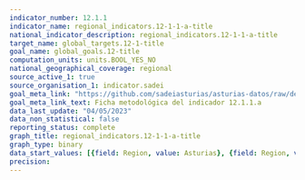 ```yaml
---
indicator_number: 12.1.1
indicator_name: regional_indicators.12-1-1-a-title
national_indicator_description: regional_indicators.12-1-1-a-title
target_name: global_targets.12-1-title
goal_name: global_goals.12-title
computation_units: units.BOOL_YES_NO
national_geographical_coverage: regional
source_active_1: true
source_organisation_1: indicator.sadei
goal_meta_link: "https://github.com/sadeiasturias/asturias-datos/raw/develop/descargas/metodologia/12.1.1.a.pdf"
goal_meta_link_text: Ficha metodológica del indicador 12.1.1.a
data_last_update: "04/05/2023"
data_non_statistical: false
reporting_status: complete
graph_title: regional_indicators.12-1-1-a-title
graph_type: binary
data_start_values: [{field: Region, value: Asturias}, {field: Region, value: España}]
precision:  
---
```

